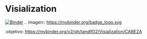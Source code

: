 # Visialization
[![Binder](https://mybinder.org/badge_logo.svg)](https://mybinder.org/v2/gh/Iandlf02/Visialization/CABEZA)
.. imagen:: https://mybinder.org/badge_logo.svg

 :objetivo: https://mybinder.org/v2/gh/Iandlf02/Visialization/CABEZA
